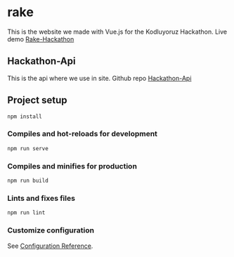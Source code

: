 # rake

This is the website we made with Vue.js for the Kodluyoruz Hackathon. Live demo [Rake-Hackathon](https://rake-hackathon.netlify.app/)

## Hackathon-Api

This is the api where we use in site. Github repo [Hackathon-Api](https://github.com/sezeristif/hackathon_api)

## Project setup
```
npm install
```

### Compiles and hot-reloads for development
```
npm run serve
```

### Compiles and minifies for production
```
npm run build
```

### Lints and fixes files
```
npm run lint
```

### Customize configuration
See [Configuration Reference](https://cli.vuejs.org/config/).
